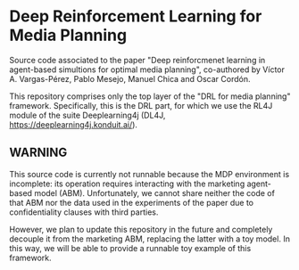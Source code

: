 # Deep Reinforcement Learning for Media Planning

Source code associated to the paper "Deep reinforcmenet learning in agent-based simultions for
optimal media planning", co-authored by Víctor A. Vargas-Pérez, Pablo Mesejo, Manuel Chica and Oscar
Cordón.

This repository comprises only the top layer of the "DRL for media planning" framework.
Specifically, this is the DRL part, for which we use the RL4J module of the suite Deeplearning4j
(DL4J, https://deeplearning4j.konduit.ai/).

## WARNING

This source code is currently not runnable because the MDP environment is incomplete: its operation
requires interacting with the marketing agent-based model (ABM).
Unfortunately, we cannot share neither the code of that ABM nor the data used in the
experiments of the paper due to confidentiality clauses with third parties.

However, we plan to update this repository in the future and completely decouple it from the
marketing ABM, replacing the latter with a toy model. In this way, we will be able to
provide a runnable toy example of this framework.